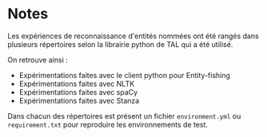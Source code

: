 # Notes

Les expériences de reconnaissance d'entités nommées ont été rangés dans plusieurs répertoires selon la librairie python de TAL qui a été utilisé. 

On retrouve ainsi :

* Expérimentations faites avec le client python pour Entity-fishing
* Expérimentations faites avec NLTK
* Expérimentations faites avec spaCy
* Expérimentations faites avec Stanza

Dans chacun des répertoires est présent un fichier `environment.yml` ou `requirement.txt` pour reproduire les environnements de test.

